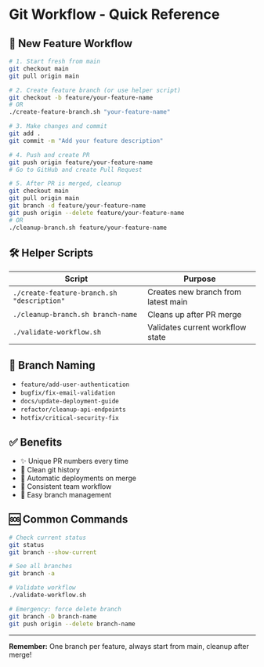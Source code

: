 # Git Workflow - Quick Reference

## 🚀 New Feature Workflow

```bash
# 1. Start fresh from main
git checkout main
git pull origin main

# 2. Create feature branch (or use helper script)
git checkout -b feature/your-feature-name
# OR
./create-feature-branch.sh "your-feature-name"

# 3. Make changes and commit
git add .
git commit -m "Add your feature description"

# 4. Push and create PR
git push origin feature/your-feature-name
# Go to GitHub and create Pull Request

# 5. After PR is merged, cleanup
git checkout main
git pull origin main
git branch -d feature/your-feature-name
git push origin --delete feature/your-feature-name
# OR
./cleanup-branch.sh feature/your-feature-name
```

## 🛠️ Helper Scripts

| Script | Purpose |
|--------|---------|
| `./create-feature-branch.sh "description"` | Creates new branch from latest main |
| `./cleanup-branch.sh branch-name` | Cleans up after PR merge |
| `./validate-workflow.sh` | Validates current workflow state |

## 📝 Branch Naming

- `feature/add-user-authentication`
- `bugfix/fix-email-validation` 
- `docs/update-deployment-guide`
- `refactor/cleanup-api-endpoints`
- `hotfix/critical-security-fix`

## ✅ Benefits

- ✨ Unique PR numbers every time
- 🧹 Clean git history
- 🚀 Automatic deployments on merge
- 👥 Consistent team workflow
- 🔄 Easy branch management

## 🆘 Common Commands

```bash
# Check current status
git status
git branch --show-current

# See all branches
git branch -a

# Validate workflow
./validate-workflow.sh

# Emergency: force delete branch
git branch -D branch-name
git push origin --delete branch-name
```

---
**Remember:** One branch per feature, always start from main, cleanup after merge!